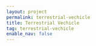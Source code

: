 ```yaml
---
layout: project
permalink: terrestrial-vechicle
title: Terrestrial Vechicle
tag: terrestrial-vechicle
enable_nav: false
---
```

    